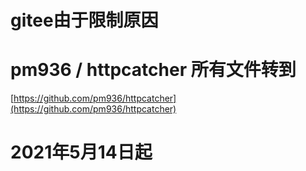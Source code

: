 # gitee由于限制原因
# pm936 / httpcatcher 所有文件转到
[https://github.com/pm936/httpcatcher](https://github.com/pm936/httpcatcher)
# 2021年5月14日起